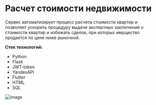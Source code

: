 # Расчет стоимости недвижимости

Сервис автоматизирует процесс расчета стоимости квартир и позволяет ускорить процедуру выдачи экспертных заключений о стоимости квартир и избежать сделок, при которых имущество продается по цене ниже рыночной.

**Стек технологий:**
- Python
- Flask
- JWT-token
- YandexAPI
- Flutter
- HTML
- SQL

![image](https://github.com/domster704/calc-value-real-estate/assets/61056244/ae9876ac-6e01-4ae9-b6c2-64e8e5315353)
